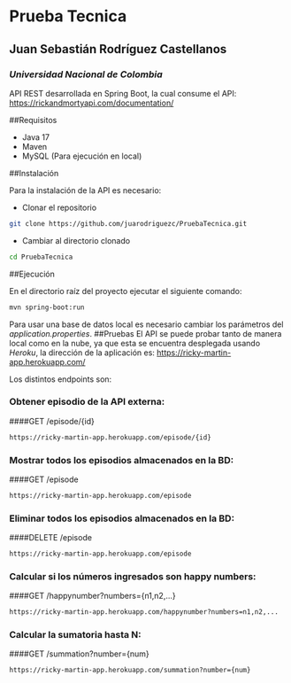 # Prueba Tecnica
## Juan Sebastián Rodríguez Castellanos
### _Universidad Nacional de Colombia_


API REST desarrollada en Spring Boot, la cual consume el API:  https://rickandmortyapi.com/documentation/

##Requisitos

- Java 17
- Maven
- MySQL (Para ejecución en local)

##Instalación

Para la instalación de la API es necesario:

- Clonar el repositorio
```sh
git clone https://github.com/juarodriguezc/PruebaTecnica.git
```
- Cambiar al directorio clonado
```sh
cd PruebaTecnica
```

##Ejecución

En el directorio raíz del proyecto ejecutar el siguiente comando:
```sh
mvn spring-boot:run
```

Para usar una base de datos local es necesario cambiar los parámetros del _application.properties_.
##Pruebas
El API se puede probar tanto de manera local como en la nube, ya que esta se encuentra desplegada usando *Heroku*,
la dirección de la aplicación es: https://ricky-martin-app.herokuapp.com/

Los distintos endpoints son:


### Obtener episodio de la API externa:
####GET /episode/{id}

```sh
https://ricky-martin-app.herokuapp.com/episode/{id}
```

### Mostrar todos los episodios almacenados en la BD:
####GET /episode

```sh
https://ricky-martin-app.herokuapp.com/episode
```

### Eliminar todos los episodios almacenados en la BD:
####DELETE /episode

```sh
https://ricky-martin-app.herokuapp.com/episode
```

### Calcular si los números ingresados son happy numbers:
####GET /happynumber?numbers={n1,n2,...}

```sh
https://ricky-martin-app.herokuapp.com/happynumber?numbers=n1,n2,...
```

### Calcular la sumatoria hasta N:
####GET /summation?number={num}

```sh
https://ricky-martin-app.herokuapp.com/summation?number={num}
```


